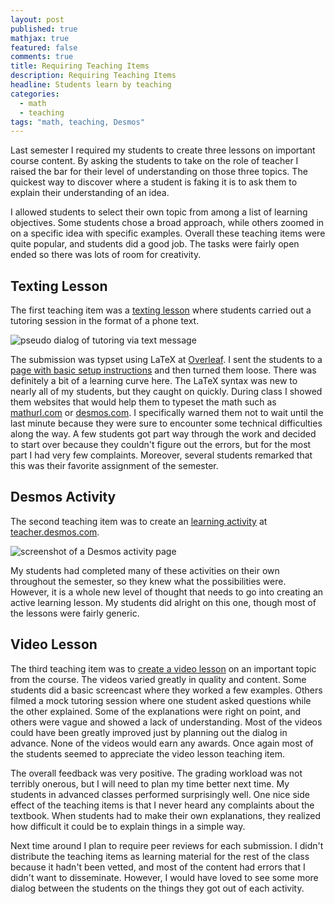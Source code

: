 ```yaml
---
layout: post
published: true
mathjax: true
featured: false
comments: true
title: Requiring Teaching Items
description: Requiring Teaching Items
headline: Students learn by teaching
categories: 
  - math
  - teaching
tags: "math, teaching, Desmos"
---
```

Last semester I required my students to create three lessons on important course content. By asking the students to take on the role of teacher I raised the bar for their level of understanding on those three topics. The quickest way to discover where a student is faking it is to ask them to explain their understanding of an idea.

I allowed students to select their own topic from among a list of learning objectives. Some students chose a broad approach, while others zoomed in on a specific idea with specific examples. Overall these teaching items were quite popular, and students did a good job. The tasks were fairly open ended so there was lots of room for creativity. 

## Texting Lesson

The first teaching item was a [texting lesson](http://sergeballif.github.io/NSC-Math-181/CoreLearning/Math181TeachingItem1.pdf) where students carried out a tutoring session in the format of a phone text.


![pseudo dialog of tutoring via text message]({{site.baseurl}}/images/TeachingItem.PNG)

The submission was typset using LaTeX at [Overleaf](https://www.overleaf.com). I sent the students to a [page with basic setup instructions](http://sergeballif.github.io/NSC-Math-181/TeachingItems.html) and then turned them loose. There was definitely a bit of a learning curve here. The LaTeX syntax was new to nearly all of my students, but they caught on quickly. During class I showed them websites that would help them to typeset the math such as [mathurl.com](http://mathurl.com/) or [desmos.com](desmos.com). I specifically warned them not to wait until the last minute because they were sure to encounter some technical difficulties along the way. A few students got part way through the work and decided to start over because they couldn't figure out the errors, but for the most part I had very few complaints. Moreover, several students remarked that this was their favorite assignment of the semester.

## Desmos Activity
The second teaching item was to create an [learning activity](http://sergeballif.github.io/NSC-Math-181/CoreLearning/Math181TeachingItem2.pdf) at [teacher.desmos.com](teacher.desmos.com). 

![screenshot of a Desmos activity page]({{site.baseurl}}/images/TeachingItem2.PNG)

My students had completed many of these activities on their own throughout the semester, so they knew what the possibilities were. However, it is a whole new level of thought that needs to go into creating an active learning lesson. My students did alright on this one, though most of the lessons were fairly generic.

## Video Lesson
The third teaching item was to [create a video lesson](http://sergeballif.github.io/NSC-Math-181/CoreLearning/Math181TeachingItem3.pdf) on an important topic from the course. The videos varied greatly in quality and content. Some students did a basic screencast where they worked a few examples. Others filmed a mock tutoring session where one student asked questions while the other explained. Some of the explanations were right on point, and others were vague and showed a lack of understanding. Most of the videos could have been greatly improved just by planning out the dialog in advance. None of the videos would earn any awards. Once again most of the students seemed to appreciate the video lesson teaching item. 

The overall feedback was very positive. The grading workload was not terribly onerous, but I will need to plan my time better next time. My students in advanced classes performed surprisingly well. One nice side effect of the teaching items is that I never heard any complaints about the textbook. When students had to make their own explanations, they realized how difficult it could be to explain things in a simple way. 

Next time around I plan to require peer reviews for each submission. I didn't distribute the teaching items as learning material for the rest of the class because it hadn't been vetted, and most of the content had errors that I didn't want to disseminate. However, I would have loved to see some more dialog between the students on the things they got out of each activity. 